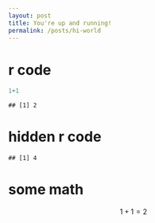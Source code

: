 ```yaml
---
layout: post
title: You're up and running!
permalink: /posts/hi-world
---
```


<!-- in order to include math -->
<script src="https://cdn.mathjax.org/mathjax/latest/MathJax.js?config=TeX-AMS-MML_HTMLorMML" type="text/javascript"></script>
r code
======

``` r
1+1
```

    ## [1] 2

hidden r code
=============

    ## [1] 4

some math
=========

$$ 1+1 = 2 $$
